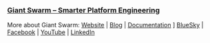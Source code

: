 ### [Giant Swarm – Smarter Platform Engineering](https://giantswarm.io/)

More about Giant Swarm: [Website](https://www.giantswarm.io/) | [Blog](https://www.giantswarm.io/blog) | [Documentation](https://docs.giantswarm.io/) ] [BlueSky](https://bsky.app/profile/giantswarm.io) | [Facebook](https://www.facebook.com/giantswarm/) | [YouTube](https://www.youtube.com/user/GiantSwarm) | [LinkedIn](https://www.linkedin.com/company/giant-swarm)
